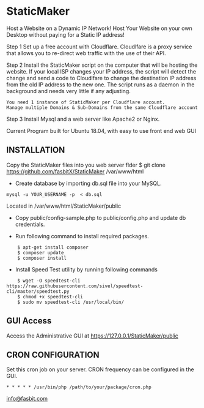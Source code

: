 # StaticMaker

Host a Website on a Dynamic IP Network!
Host Your Website on your own Desktop without paying for a Static IP address!

Step 1
Set up a free account with Cloudflare. 
Cloudlfare is a proxy service that allows you to re-direct web traffic with the use of their API. 

Step 2
Install the StaticMaker script on the computer that will be hosting the website.
If your local ISP changes your IP address, the script will detect the change and send a code to Cloudlfare to change the destination IP address from the old IP address to the new one.
The script runs as a daemon in the background and needs very little if any adjusting.

    You need 1 instance of StaticMaker per Cloudflare account.
    Manage multiple Domains & Sub-Domains from the same Cloudflare account

Step 3 
Install Mysql and a web server like Apache2 or Nginx.  

Current Program built for Ubuntu 18.04, with easy to use front end web GUI

## INSTALLATION

Copy the StaticMaker files into you web server flder
    $ git clone https://github.com/fasbitX/StaticMaker /var/www/html

- Create database by importing db.sql file into your MySQL.
```
mysql -u YOUR_USERNAME -p  < db.sql
```
Located in /var/www/html/StaticMaker/public
- Copy public/config-sample.php to public/config.php and update db credentials.

- Run following command to install required packages.

```
    $ apt-get install composer
    $ composer update
    $ composer install
```

- Install Speed Test utility by running following commands

```
    $ wget -O speedtest-cli https://raw.githubusercontent.com/sivel/speedtest-cli/master/speedtest.py
    $ chmod +x speedtest-cli
    $ sudo mv speedtest-cli /usr/local/bin/ 
```

## GUI Access

Access the Administrative GUI at  https://127.0.0.1/StaticMaker/public

## CRON CONFIGURATION

Set this cron job on your server. CRON frequency can be configured in the GUI.

```
* * * * * /usr/bin/php /path/to/your/package/cron.php
```

info@fasbit.com
